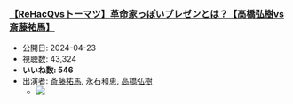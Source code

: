 ### [【ReHacQvsトーマツ】革命家っぽいプレゼンとは？【高橋弘樹vs斎藤祐馬】](https://www.youtube.com/watch?v=bbrHZLPAeQE)
-   公開日: 2024-04-23
-   視聴数: 43,324
-   **いいね数: 546**
-   出演者: [斎藤祐馬](/rehacq_fan/people/斎藤祐馬 "wikilink"), 永石和恵, [高橋弘樹](/rehacq_fan/people/高橋弘樹 "wikilink")
    - [![](https://img.youtube.com/vi/bbrHZLPAeQE/hqdefault.jpg)](https://www.youtube.com/watch?v=bbrHZLPAeQE)

